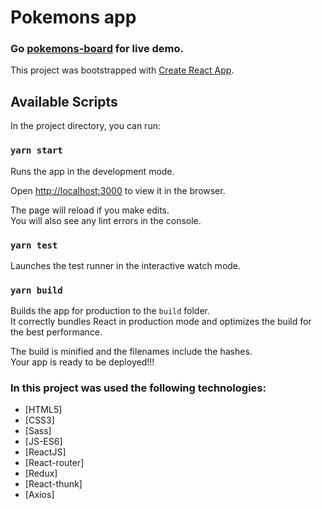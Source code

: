 # Pokemons app

### Go **[pokemons-board](https://nikolay07.github.io/pokemos-board-app/)** for live demo.

This project was bootstrapped with [Create React App](https://github.com/facebook/create-react-app).

## Available Scripts

In the project directory, you can run:

### `yarn start`

Runs the app in the development mode.<br />

Open [http://localhost:3000](http://localhost:3000) to view it in the browser.

The page will reload if you make edits.<br />
You will also see any lint errors in the console.

### `yarn test`
Launches the test runner in the interactive watch mode.<br />

### `yarn build`
Builds the app for production to the `build` folder.<br />
It correctly bundles React in production mode and optimizes the build for the best performance.

The build is minified and the filenames include the hashes.<br />
Your app is ready to be deployed!!!

### In this project was used the following technologies:

- [HTML5]
- [CSS3]
- [Sass]
- [JS-ES6]
- [ReactJS]
- [React-router]
- [Redux]
- [React-thunk]
- [Axios]


